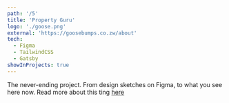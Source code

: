 ```yaml
---
path: '/5'
title: 'Property Guru'
logo: './goose.png'
external: 'https://goosebumps.co.zw/about'
tech:
  - Figma
  - TailwindCSS
  - Gatsby
showInProjects: true
---
```


The never-ending project. From design sketches on Figma, to what you see here now.
Read more about this ting [here](https://goosebumps.co.zw/about)
